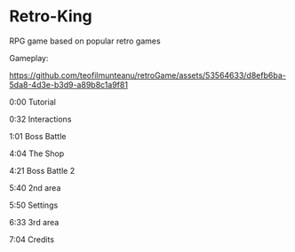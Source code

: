 # Retro-King
RPG game based on popular retro games

Gameplay:

https://github.com/teofilmunteanu/retroGame/assets/53564633/d8efb6ba-5da8-4d3e-b3d9-a89b8c1a9f81

0:00 Tutorial

0:32 Interactions

1:01 Boss Battle

4:04 The Shop

4:21 Boss Battle 2

5:40 2nd area

5:50 Settings

6:33 3rd area

7:04 Credits
  
